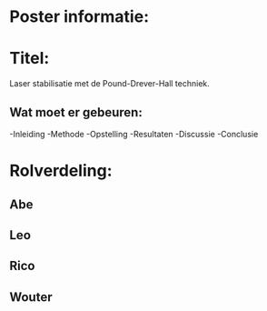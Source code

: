 # Poster informatie:

# Titel:
Laser stabilisatie met de Pound-Drever-Hall techniek.

## Wat moet er gebeuren:
-Inleiding
-Methode
-Opstelling
-Resultaten
-Discussie
-Conclusie

# Rolverdeling:

## Abe

## Leo

## Rico

## Wouter
